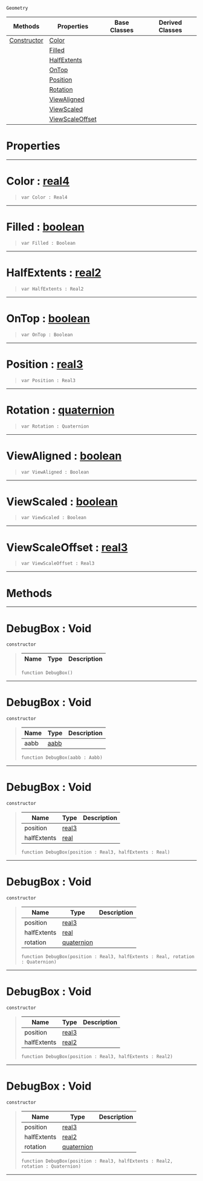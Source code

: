  `Geometry`

|Methods|Properties|Base Classes|Derived Classes|
|---|---|---|---|
|[Constructor](debugbox.md#debugbox-void)|[Color](debugbox.md#color-zilch-engine-docume)| | |
| |[Filled](debugbox.md#filled-zilch-engine-docum)| | |
| |[HalfExtents](debugbox.md#halfextents-zilch-engine)| | |
| |[OnTop](debugbox.md#ontop-zilch-engine-docume)| | |
| |[Position](debugbox.md#position-zilch-engine-doc)| | |
| |[Rotation](debugbox.md#rotation-zilch-engine-doc)| | |
| |[ViewAligned](debugbox.md#viewaligned-zilch-engine)| | |
| |[ViewScaled](debugbox.md#viewscaled-zilch-engine-d)| | |
| |[ViewScaleOffset](debugbox.md#viewscaleoffset-zilch-eng)| | |


 #  Properties


---  
 #  Color : [real4](../nada_base_types/real4.md)

> 
> ```TS:Nada
> var Color : Real4


---  
 #  Filled : [boolean](../nada_base_types/boolean.md)

> 
> ```TS:Nada
> var Filled : Boolean


---  
 #  HalfExtents : [real2](../nada_base_types/real2.md)

> 
> ```TS:Nada
> var HalfExtents : Real2


---  
 #  OnTop : [boolean](../nada_base_types/boolean.md)

> 
> ```TS:Nada
> var OnTop : Boolean


---  
 #  Position : [real3](../nada_base_types/real3.md)

> 
> ```TS:Nada
> var Position : Real3


---  
 #  Rotation : [quaternion](../nada_base_types/quaternion.md)

> 
> ```TS:Nada
> var Rotation : Quaternion


---  
 #  ViewAligned : [boolean](../nada_base_types/boolean.md)

> 
> ```TS:Nada
> var ViewAligned : Boolean


---  
 #  ViewScaled : [boolean](../nada_base_types/boolean.md)

> 
> ```TS:Nada
> var ViewScaled : Boolean


---  
 #  ViewScaleOffset : [real3](../nada_base_types/real3.md)

> 
> ```TS:Nada
> var ViewScaleOffset : Real3


---  
 #  Methods


---  
 #  DebugBox : Void

 `constructor`

> 
> |Name|Type|Description|
> |---|---|---|
> ```TS:Nada
> function DebugBox()
> ``` 


---  
 #  DebugBox : Void

 `constructor`

> 
> |Name|Type|Description|
> |---|---|---|
> |aabb|[aabb](aabb.md)| |
> ```TS:Nada
> function DebugBox(aabb : Aabb)
> ``` 


---  
 #  DebugBox : Void

 `constructor`

> 
> |Name|Type|Description|
> |---|---|---|
> |position|[real3](../nada_base_types/real3.md)| |
> |halfExtents|[real](../nada_base_types/real.md)| |
> ```TS:Nada
> function DebugBox(position : Real3, halfExtents : Real)
> ``` 


---  
 #  DebugBox : Void

 `constructor`

> 
> |Name|Type|Description|
> |---|---|---|
> |position|[real3](../nada_base_types/real3.md)| |
> |halfExtents|[real](../nada_base_types/real.md)| |
> |rotation|[quaternion](../nada_base_types/quaternion.md)| |
> ```TS:Nada
> function DebugBox(position : Real3, halfExtents : Real, rotation : Quaternion)
> ``` 


---  
 #  DebugBox : Void

 `constructor`

> 
> |Name|Type|Description|
> |---|---|---|
> |position|[real3](../nada_base_types/real3.md)| |
> |halfExtents|[real2](../nada_base_types/real2.md)| |
> ```TS:Nada
> function DebugBox(position : Real3, halfExtents : Real2)
> ``` 


---  
 #  DebugBox : Void

 `constructor`

> 
> |Name|Type|Description|
> |---|---|---|
> |position|[real3](../nada_base_types/real3.md)| |
> |halfExtents|[real2](../nada_base_types/real2.md)| |
> |rotation|[quaternion](../nada_base_types/quaternion.md)| |
> ```TS:Nada
> function DebugBox(position : Real3, halfExtents : Real2, rotation : Quaternion)
> ``` 


---  
 

 